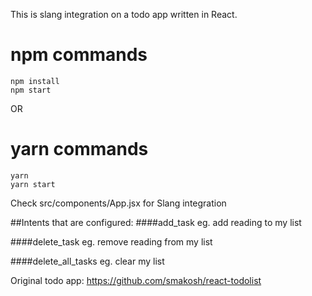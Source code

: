 This is slang integration on a todo app written in React.

# npm commands

	npm install
	npm start


OR


# yarn commands
	yarn 
	yarn start


Check src/components/App.jsx for Slang integration

##Intents that are configured:
####add_task
eg. add reading to my list

####delete_task
eg. remove reading from my list

####delete_all_tasks
eg. clear my list




Original todo app:
https://github.com/smakosh/react-todolist